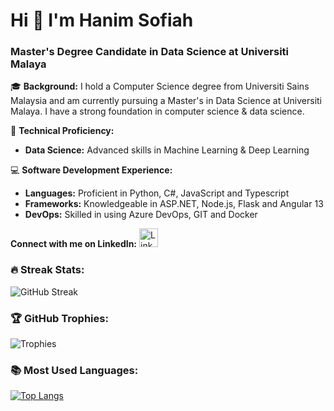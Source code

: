 # Hi 👋 I'm Hanim Sofiah

### Master's Degree Candidate in Data Science at Universiti Malaya
🎓 **Background:**
I hold a Computer Science degree from Universiti Sains Malaysia and am currently pursuing a Master's in Data Science at Universiti Malaya. I have a strong foundation in computer science & data science.

🔬 **Technical Proficiency:**
- **Data Science:** Advanced skills in Machine Learning & Deep Learning

💻 **Software Development Experience:**
- **Languages:** Proficient in Python, C#, JavaScript and Typescript
- **Frameworks:** Knowledgeable in ASP.NET, Node.js, Flask and Angular 13
- **DevOps:** Skilled in using Azure DevOps, GIT and Docker

**Connect with me on LinkedIn:**
[<img src="https://upload.wikimedia.org/wikipedia/commons/thumb/c/ca/LinkedIn_logo_initials.png/600px-LinkedIn_logo_initials.png" alt="LinkedIn" width="30" height="30">](https://www.linkedin.com/in/hanimsofiah/)

### 🔥 Streak Stats:
![GitHub Streak](https://github-readme-streak-stats.herokuapp.com/?user=sofiahanim&theme=onedark)

### 🏆 GitHub Trophies:
![Trophies](https://github-profile-trophy.vercel.app/?username=sofiahanim&theme=onedark)

### 📚 Most Used Languages:
[![Top Langs](https://github-readme-stats.vercel.app/api/top-langs/?username=sofiahanim&theme=onedark&layout=compact)](https://github.com/anuraghazra/github-readme-stats)

